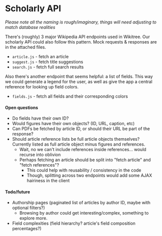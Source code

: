 # Scholarly API


*Please note all the naming is rough/imaginary, things will need adjusting to match database realities*


There's (roughly) 3 major Wikipedia API endpoints used in Wikitree. Our scholarly API could also follow this pattern. Mock requests & responses are in the attached files.

- `article.js` - fetch an article
- `suggest.js` -  fetch title suggestions
- `search.js` - fetch full search results


Also there's another endpoint that seems helpful: a list of fields. This way we could generate a legend for the user, as well as give the app a central reference for looking up field colors.

- `fields.js` - fetch all fields and their corresponding colors


#### Open questions
- Do fields have their own ID?
- Would figures have their own objects? (ID, URL, caption, etc)
- Can PDFs be fetched by article ID, or should their URL be part of the response?
- Should article reference lists be full article objects themselves? Currently listed as full article object minus figures and references.
	- Wait, no we can't include references inside references... would recurse into oblivion
	- Perhaps fetching an article should be split into "fetch article" and "fetch references"? 
		- This could help with reusability / consistency in the code
		- Though, splitting across two endpoints would add some AJAX hairiness in the client


#### Todo/future
- Authorship pages (paginated list of articles by author ID, maybe with optional filters?)
	- Browsing by author could get interesting/complex, something to explore more.
- Field complexities (field hierarchy? article's field composition percentages?)
